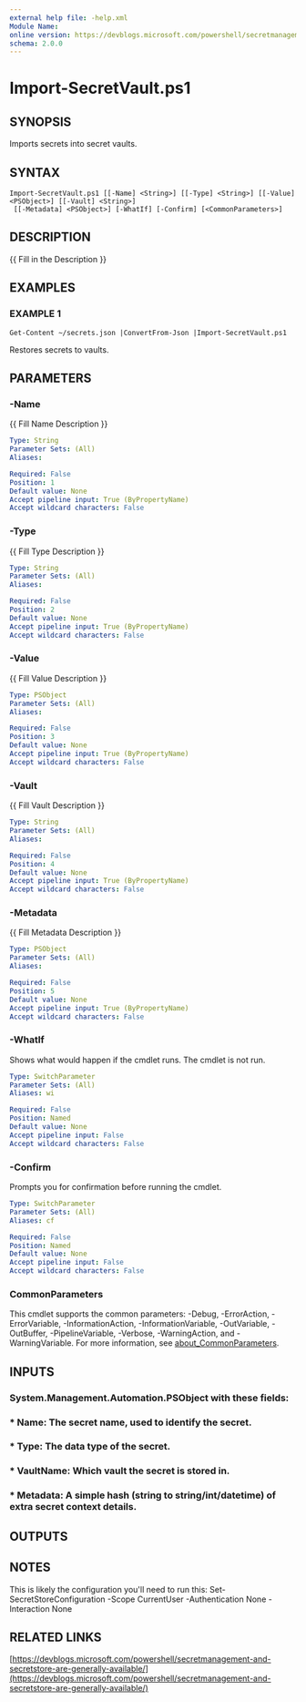 ```yaml
---
external help file: -help.xml
Module Name:
online version: https://devblogs.microsoft.com/powershell/secretmanagement-and-secretstore-are-generally-available/
schema: 2.0.0
---
```


# Import-SecretVault.ps1

## SYNOPSIS
Imports secrets into secret vaults.

## SYNTAX

```
Import-SecretVault.ps1 [[-Name] <String>] [[-Type] <String>] [[-Value] <PSObject>] [[-Vault] <String>]
 [[-Metadata] <PSObject>] [-WhatIf] [-Confirm] [<CommonParameters>]
```

## DESCRIPTION
{{ Fill in the Description }}

## EXAMPLES

### EXAMPLE 1
```
Get-Content ~/secrets.json |ConvertFrom-Json |Import-SecretVault.ps1
```

Restores secrets to vaults.

## PARAMETERS

### -Name
{{ Fill Name Description }}

```yaml
Type: String
Parameter Sets: (All)
Aliases:

Required: False
Position: 1
Default value: None
Accept pipeline input: True (ByPropertyName)
Accept wildcard characters: False
```

### -Type
{{ Fill Type Description }}

```yaml
Type: String
Parameter Sets: (All)
Aliases:

Required: False
Position: 2
Default value: None
Accept pipeline input: True (ByPropertyName)
Accept wildcard characters: False
```

### -Value
{{ Fill Value Description }}

```yaml
Type: PSObject
Parameter Sets: (All)
Aliases:

Required: False
Position: 3
Default value: None
Accept pipeline input: True (ByPropertyName)
Accept wildcard characters: False
```

### -Vault
{{ Fill Vault Description }}

```yaml
Type: String
Parameter Sets: (All)
Aliases:

Required: False
Position: 4
Default value: None
Accept pipeline input: True (ByPropertyName)
Accept wildcard characters: False
```

### -Metadata
{{ Fill Metadata Description }}

```yaml
Type: PSObject
Parameter Sets: (All)
Aliases:

Required: False
Position: 5
Default value: None
Accept pipeline input: True (ByPropertyName)
Accept wildcard characters: False
```

### -WhatIf
Shows what would happen if the cmdlet runs.
The cmdlet is not run.

```yaml
Type: SwitchParameter
Parameter Sets: (All)
Aliases: wi

Required: False
Position: Named
Default value: None
Accept pipeline input: False
Accept wildcard characters: False
```

### -Confirm
Prompts you for confirmation before running the cmdlet.

```yaml
Type: SwitchParameter
Parameter Sets: (All)
Aliases: cf

Required: False
Position: Named
Default value: None
Accept pipeline input: False
Accept wildcard characters: False
```

### CommonParameters
This cmdlet supports the common parameters: -Debug, -ErrorAction, -ErrorVariable, -InformationAction, -InformationVariable, -OutVariable, -OutBuffer, -PipelineVariable, -Verbose, -WarningAction, and -WarningVariable. For more information, see [about_CommonParameters](http://go.microsoft.com/fwlink/?LinkID=113216).

## INPUTS

### System.Management.Automation.PSObject with these fields:
### * Name: The secret name, used to identify the secret.
### * Type: The data type of the secret.
### * VaultName: Which vault the secret is stored in.
### * Metadata: A simple hash (string to string/int/datetime) of extra secret context details.
## OUTPUTS

## NOTES
This is likely the configuration you'll need to run this:
Set-SecretStoreConfiguration -Scope CurrentUser -Authentication None -Interaction None

## RELATED LINKS

[https://devblogs.microsoft.com/powershell/secretmanagement-and-secretstore-are-generally-available/](https://devblogs.microsoft.com/powershell/secretmanagement-and-secretstore-are-generally-available/)

